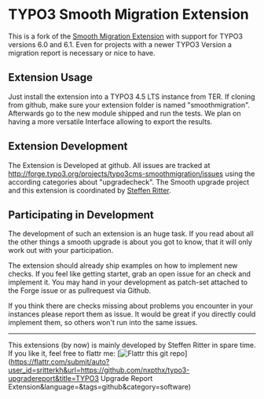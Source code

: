 # TYPO3 Smooth Migration Extension

This is a fork of the [Smooth Migration Extension](https://github.com/nxpthx/typo3-upgradereport) with support for TYPO3 versions 6.0 and 6.1. Even for projects with a newer TYPO3 Version a migration report is necessary or nice to have.

## Extension Usage

Just install the extension into a TYPO3 4.5 LTS instance from TER. If cloning from github, make sure your extension folder is named "smoothmigration".
Afterwards go to the new module shipped and run the tests. We plan on having a more versatile Interface allowing to export the results.

## Extension Development

The Extension is Developed at github. All issues are tracked at http://forge.typo3.org/projects/typo3cms-smoothmigration/issues using the according categories about "upgradecheck".
The Smooth upgrade project and this extension is coordinated by [Steffen Ritter](mailto:steffen.ritter@typo3.org).

## Participating in Development

The development of such an extension is an huge task. If you read about all the other things a smooth upgrade is about you got to know, that it will only work out with your participation.

The extension should already ship examples on how to implement new checks. If you feel like getting startet, grab an open issue for an check and implement it. You may hand in your development as patch-set attached to the Forge issue or as pullrequest via Github.

If you think there are checks missing about problems you encounter in your instances please report them as issue. It would be great if you directly could implement them, so others won't run into the same issues.

* * *

This extensions (by now) is mainly developed by Steffen Ritter in spare time. If you like it, feel free to flattr me: [![Flattr this git repo](http://api.flattr.com/button/flattr-badge-large.png)](https://flattr.com/submit/auto?user_id=sritterkh&url=https://github.com/nxpthx/typo3-upgradereport&title=TYPO3 Upgrade Report Extension&language=&tags=github&category=software)